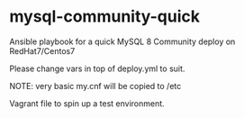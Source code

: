 # mysql-community-quick

Ansible playbook for a quick MySQL 8 Community deploy on RedHat7/Centos7

Please change vars in top of deploy.yml to suit.

NOTE: very basic my.cnf will be copied to /etc

Vagrant file to spin up a test environment.
